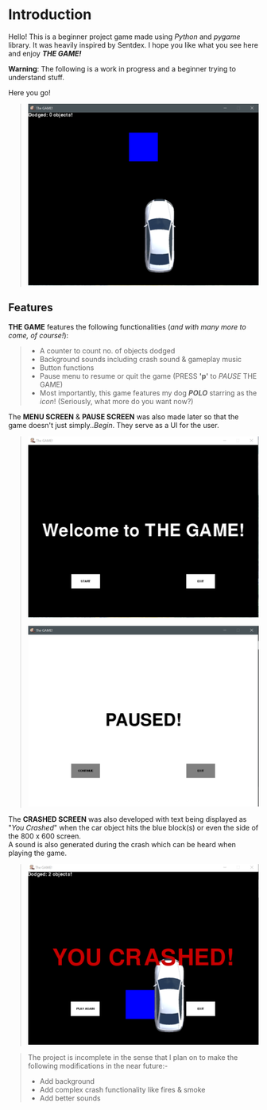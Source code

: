 # Introduction  

Hello! This is a beginner project game made using _Python_ and _pygame_ library. It was heavily inspired by Sentdex. I hope you like what you see here and enjoy **_THE GAME!_**  

**Warning**: The following is a work in progress and a beginner trying to understand stuff.  

Here you go!  

>![THE GAME][Gameplay Picture here]

## Features  

**THE GAME** features the following functionalities (_and with many more to come, of course!_):
> * A counter to count no. of objects dodged
> * Background sounds including crash sound & gameplay music
> * Button functions
> * Pause menu to resume or quit the game (PRESS **'p'** to _PAUSE_ THE GAME) 
> * Most importantly, this game features my dog **_POLO_** starring as the _icon_! (Seriously, what more do you want now?)

The **MENU SCREEN** & **PAUSE SCREEN** was also made later so that the game doesn't just simply.._Begin_. They serve as a UI for the user.

>![MENU SCREEN][Menu_screen Picture here]  
>
>![PAUSE SCREEN][Pause_screen Picture here] 

The **CRASHED SCREEN** was also developed with text being displayed as "_You Crashed_" when the car object hits the blue block(s) or even the side of the 800 x 600 screen.  
A sound is also generated during the crash which can be heard when playing the game.  

>![CRASH SCREEN][Crash_screen Picture here]  

>The project is incomplete in the sense that I plan on to make the following modifications in the near future:-
>  * Add background
>  * Add complex crash functionality like fires & smoke
>  * Add better sounds


[Gameplay Picture here]:https://github.com/Damercy/Begin_Race/blob/master/Screenshots/Gameplay.png
[Menu_screen Picture here]:https://github.com/Damercy/Begin_Race/blob/master/Screenshots/Menu.png
[Pause_screen Picture here]:https://github.com/Damercy/Begin_Race/blob/master/Screenshots/Pause.png  
[Crash_screen Picture here]:https://github.com/Damercy/Begin_Race/blob/master/Screenshots/Crashed.png
